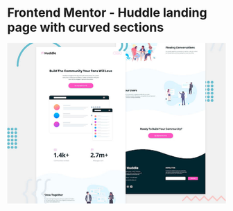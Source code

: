 # Frontend Mentor - Huddle landing page with curved sections

![Header/intro section for the Huddle landing page with curved sections](./design/desktop-preview.jpg)


